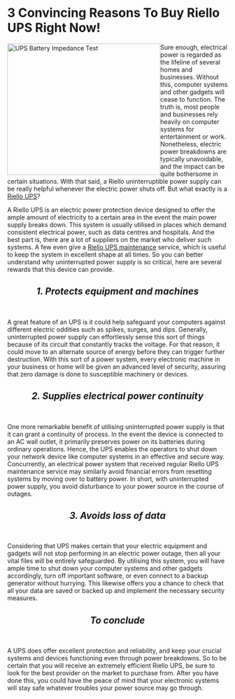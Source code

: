 # 3 Convincing Reasons To Buy Riello UPS Right Now!
<img src="https://exposure.imgix.net/production/posts/354834/cover-photo/cover-1563788203.jpg?w=900&q=50&sharp=10&fit=crop&fm=pjpg&auto=format" alt="UPS Battery Impedance Test" style="float:left;width:350px;height:300px;">

Sure enough, electrical power is regarded as the lifeline of several homes and businesses. Without this, computer systems and other gadgets will cease to function. The truth is, most people and businesses rely heavily on computer systems for entertainment or work. Nonetheless, electric power breakdowns are typically unavoidable, and the impact can be quite bothersome in certain situations. With that said, a Riello uninterruptible power supply can be really helpful whenever the electric power shuts off. But what exactly is a <a href="https://www.tpm-ups.com/riello-ups/">Riello UPS</a>?

A Riello UPS is an electric power protection device designed to offer the ample amount of electricity to a certain area in the event the main power supply breaks down. This system is usually utilised in places which demand consistent electrical power, such as data centres and hospitals. And the best part is, there are a lot of suppliers on the market who deliver such systems. A few even give a <a href="https://www.tpm-ups.com/riello-ups-maintenance/">Riello UPS maintenance</a> service, which is useful to keep the system in excellent shape at all times. So you can better understand why uninterrupted power supply is so critical, here are several rewards that this device can provide.

<h2><center><i><b>1. Protects equipment and machines</b></i></center></h2><br>

A great feature of an UPS is it could help safeguard your computers against different electric oddities such as spikes, surges, and dips. Generally, uninterrupted power supply can effortlessly sense this sort of things because of its circuit that constantly tracks the voltage. For that reason, it could move to an alternate source of energy before they can trigger further destruction. With this sort of a power system, every electronic machine in your business or home will be given an advanced level of security, assuring that zero damage is done to susceptible machinery or devices.

<h2><center><i><b>2. Supplies electrical power continuity</b></i></center></h2><br>

One more remarkable benefit of utilising uninterrupted power supply is that it can grant a continuity of process. In the event the device is connected to an AC wall outlet, it primarily preserves power on its batteries during ordinary operations. Hence, the UPS enables the operators to shut down your network device like computer systems in an effective and secure way. Concurrently, an electrical power system that received regular Riello UPS maintenance service may similarly avoid financial errors from resetting systems by moving over to battery power. In short, with uninterrupted power supply, you avoid disturbance to your power source in the course of outages.

<h2><center><i><b>3. Avoids loss of data</b></i></center></h2><br>

Considering that UPS makes certain that your electric equipment and gadgets will not stop performing in an electric power outage, then all your vital files will be entirely safeguarded. By utilising this system, you will have ample time to shut down your computer systems and other gadgets accordingly, turn off important software, or even connect to a backup generator without hurrying. This likewise offers you a chance to check that all your data are saved or backed up and implement the necessary security measures.

<h2><center><i><b>To conclude</b></i></center></h2><br>

A UPS does offer excellent protection and reliability, and keep your crucial systems and devices functioning even through power breakdowns. So to be certain that you will receive an extremely efficient Riello UPS, be sure to look for the best provider on the market to purchase from. After you have done this, you could have the peace of mind that your electronic systems will stay safe whatever troubles your power source may go through.

